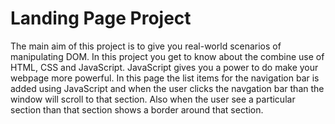 # Landing Page Project
The main aim of this project is to give you real-world scenarios of manipulating DOM. In this project you get to know about the combine use of HTML, CSS and JavaScript. JavaScript gives you a power to do make your webpage more powerful. 
In this page the list items for the navigation bar is added using JavaScript and when the user clicks the navgation bar than the window will scroll to that section. 
Also when the user see a particular section than that section shows a border around that section.
